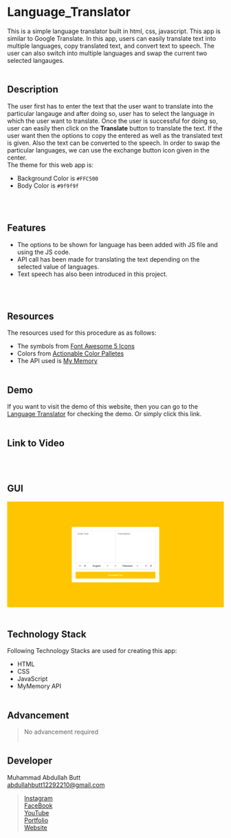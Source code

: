 # Language_Translator
This is a simple language translator built in html, css, javascript. This app is similar to Google Translate. In this app, users can easily translate text into multiple 
languages, copy translated text, and convert text to speech. The user can also switch into multiple languages and swap the current two selected langauges.
<br><br>

## Description
The user first has to enter the text that the user want to translate into the particular langauge and after doing so, user has to select the language in which the user 
want to translate. Once the user is successful for doing so, user can easily then click on the **Translate** button to translate the text. If the user want then the 
options to copy the entered as well as the translated text is given. Also the text can be converted to the speech. In order to swap the particular languages, we can use 
the exchange button icon given in the center.
<br>
The theme for this web app is:
- Background Color is `#FFC500`
- Body Color is `#9f9f9f`

<br><br>

## Features
- The options to be shown for language has been added with JS file and using the JS code.
- API call has been made for translating the text depending on the selected value of languages.
- Text speech has also been introduced in this project.

<br><br>

## Resources
The resources used for this procedure as as follows:
- The symbols from [Font Awesome 5 Icons](https://fontawesome.com/icons)
- Colors from [Actionable Color Palletes](https://colorpalettes.colorion.co/#22)
- The API used is [My Memory](https://mymemory.translated.net/doc/spec.php)
<br><br>

## Demo
If you want to visit the demo of this website, then you can go to the [Language Translator](https://rebrand.ly/LanguageTranslator_MABCORP) for checking the demo. Or simply click this link.
<br><br>

## Link to Video
<br><br>

## GUI
![UI Image](demo.png)
<br><br>

## Technology Stack
Following Technology Stacks are used for creating this app:
- HTML
- CSS
- JavaScript
- MyMemory API
<br><br>

## Advancement
> No advancement required
<br><br>

## Developer
Muhammad Abdullah Butt <br>
abdullahbutt12292210@gmail.com <br>
> [Instagram](https://www.instagram.com/abdullah.butt.22/)<br>
> [FaceBook](https://www.facebook.com/profile.php?id=100076291614529)<br>
> [YouTube](https://www.youtube.com/channel/UCnuOFQyMywg-KuoN-lmav1Q)<br>
> [Portfolio](https://rebrand.ly/muhammadabdullahPortfolio)<br>
> [Website](#)






